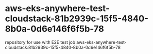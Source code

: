 # aws-eks-anywhere-test-cloudstack-81b2939c-15f5-4840-8b0a-0d6e146f6f5b-78
repository for use with E2E test job aws-eks-anywhere-test-cloudstack:81b2939c-15f5-4840-8b0a-0d6e146f6f5b-78
